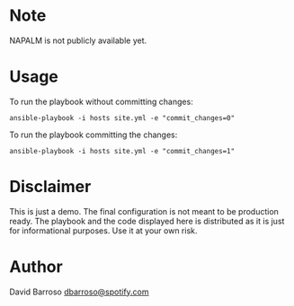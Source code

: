 # Note

NAPALM is not publicly available yet.

# Usage

To run the playbook without committing changes:

    ansible-playbook -i hosts site.yml -e "commit_changes=0"

To run the playbook committing the changes:

    ansible-playbook -i hosts site.yml -e "commit_changes=1"
    
# Disclaimer

This is just a demo. The final configuration is not meant to be production ready. The playbook and the code displayed here is distributed as it is just for informational purposes. Use it at your own risk.

# Author

David Barroso <dbarroso@spotify.com>
